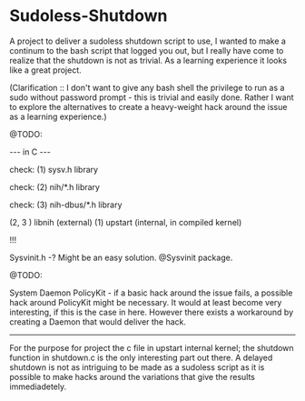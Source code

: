 # Sudoless-Shutdown
A project to deliver a sudoless shutdown script to use, I wanted to make a continum to the bash script that logged you out, but I really have come to realize that the shutdown is not as trivial. As a learning experience it looks like a great project.

(Clarification :: I don't want to give any bash shell the privilege to run as a sudo without password prompt - this is trivial and easily done. Rather I want to explore the alternatives to create a heavy-weight hack around the issue as a learning experience.)

@TODO:

--- in C ---

check: (1) sysv.h library

check: (2) nih/*.h library

check: (3) nih-dbus/*.h library

(2, 3 ) libnih (external)
(1) upstart (internal, in compiled kernel)

!!!

Sysvinit.h  -? Might be an easy solution. @Sysvinit package.

@TODO:

System Daemon PolicyKit - if a basic hack around the issue fails, a possible hack around PolicyKit might be necessary. 
It would at least become very interesting, if this is the case in here. However there exists a workaround by creating a Daemon that would deliver the hack.


------------------------------------------

For the purpose for project the c file in upstart internal kernel; the shutdown function in shutdown.c is the only interesting part out there. A delayed shutdown is not as intriguing to be made as a sudoless script as it is possible to make hacks around the variations that give the results immediadetely. 


